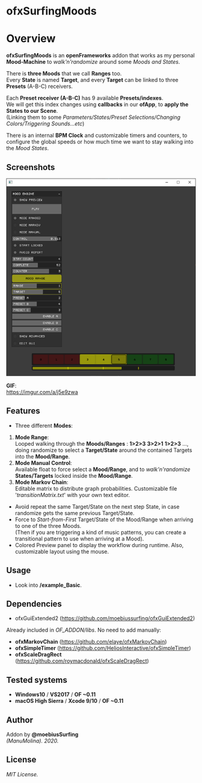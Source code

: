 ofxSurfingMoods
=============================

# Overview
**ofxSurfingMoods** is an **openFrameworks** addon that works as my personal **Mood-Machine** to *walk'n'randomize* around some *Moods and States*.  

There is **three Moods** that we call **Ranges** too.  
Every **State** is named **Target**, and every **Target** can be linked to three **Presets** (A-B-C) receivers.  

Each **Preset receiver (A-B-C)** has 9 available **Presets/indexes**.  
We will get this index changes using **callbacks** in our **ofApp**, to **apply the States to our Scene**.  
(Linking them to some *Parameters/States/Preset Selections/Changing Colors/Triggering Sounds...etc*)

There is an internal **BPM Clock** and customizable timers and counters, to configure the global speeds or how much time we want to stay walking into the *Mood States*.  

## Screenshots
![image](/readme_images/Capture1.PNG?raw=true "image")  

**GIF**:  
https://imgur.com/a/j5e9zwa

## Features
- Three different **Modes**:
1. **Mode Range**:  
Looped walking through the **Moods/Ranges** : **1>2>3**  **3>2>1**  **1>2>3**  ..., doing randomize to select a **Target/State** around the contained Targets into the **Mood/Range**.
2. **Mode Manual Control**:  
Available float to force select a **Mood/Range**, and to *walk'n'randomize* **States/Targets** locked inside the **Mood/Range**.
3. **Mode Markov Chain**:  
Editable matrix to distribute graph probabilities. Customizable file '*transitionMatrix.txt*' with your own text editor. 
- Avoid repeat the same Target/State on the next step State, in case randomize gets the same previous Target/State.
- Force to *Start-from-First* Target/State of the Mood/Range when arriving to one of the three Moods.  
(Then if you are triggering a kind of music patterns, you can create a transitional pattern to use when arriving at a Mood).
- Colored Preview panel to display the workflow during runtime. Also, customizable layout using the mouse.

## Usage
 - Look into **/example_Basic**.

## Dependencies
- ofxGuiExtended2 (https://github.com/moebiussurfing/ofxGuiExtended2)  

Already included in *OF_ADDON/libs*. No need to add manually:
- **ofxMarkovChain** (https://github.com/elaye/ofxMarkovChain)
- **ofxSimpleTimer** (https://github.com/HeliosInteractive/ofxSimpleTimer)
- **ofxScaleDragRect** (https://github.com/roymacdonald/ofxScaleDragRect)

## Tested systems
- **Windows10** / **VS2017** / **OF ~0.11**
- **macOS High Sierra** / **Xcode 9/10** / **OF ~0.11**

## Author
Addon by **@moebiusSurfing**  
*(ManuMolina). 2020.*

## License
*MIT License.*